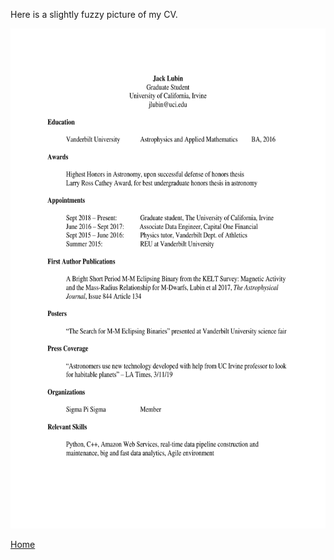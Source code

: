 Here is a slightly fuzzy picture of my CV.

<center><img src= "./myCV.pdf" width="600" height="800"></center>


[Home](./)
